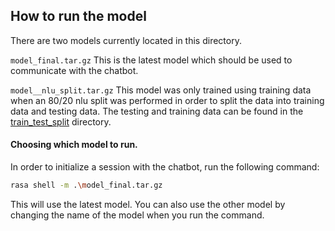 ## How to run the  model
There are two models currently located in this directory.

`model_final.tar.gz` This is the latest model which should be used to communicate with the chatbot. 

`model__nlu_split.tar.gz` This model was only trained using training data when an 80/20 nlu split was performed in order to split the data into training data and testing data. The testing and training data can be found in the [train_test_split](../train_test_split) directory.

#### Choosing which model to run.
In order to initialize a session with the chatbot, run the following command:
```bash
rasa shell -m .\model_final.tar.gz
```
This will use the latest model. You can also use the other model by changing the name of the model when you run the command. 
